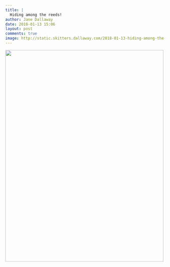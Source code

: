 ```yaml
---
title: |
  Hiding among the reeds!
author: Jane Dallaway
date: 2018-01-13 15:06
layout: post
comments: true
image: http://static.skitters.dallaway.com/2018-01-13-hiding-among-the-reeds-thumb-1-IMG-9006.JPG
---
```


<div>
        <a href="http://static.skitters.dallaway.com/2018-01-13-hiding-among-the-reeds-fullsize-1-IMG-9006.JPG">
          <img src="http://static.skitters.dallaway.com/2018-01-13-hiding-among-the-reeds-thumb-1-IMG-9006.JPG" width="500" height="667"/>
        </a>
      </div>


  
      